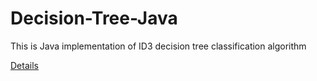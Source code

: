 # Decision-Tree-Java
This is Java implementation of ID3 decision tree classification algorithm

[Details](https://github.com/htefera/Decision-Tree-Java/blob/00fef864405fc93e7655ccee5f4535dc021bac9a/ID3.java#L3)
